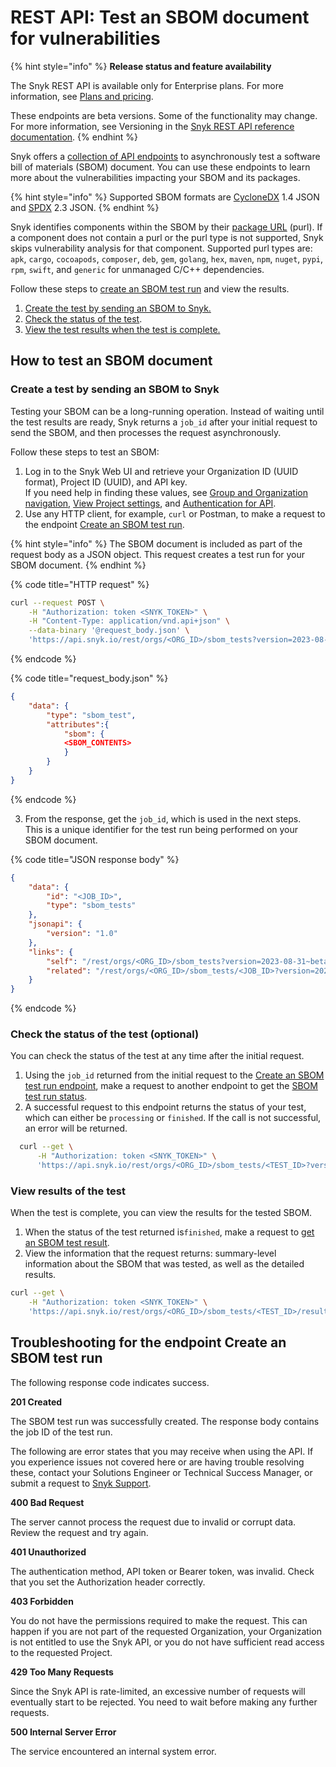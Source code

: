 # REST API: Test an SBOM document for vulnerabilities

{% hint style="info" %}
**Release status and feature availability**

The Snyk REST API is available only for Enterprise plans. For more information, see [Plans and pricing](https://snyk.io/plans).

These endpoints are beta versions. Some of the functionality may change. For more information, see Versioning in the [Snyk REST API reference documentation](https://apidocs.snyk.io/?version=2024-04-22#overview).
{% endhint %}

Snyk offers a [collection of API endpoints](https://apidocs.snyk.io/?version=2023-10-13%7Ebeta#post-/orgs/-org\_id-/sbom\_tests) to asynchronously test a software bill of materials (SBOM) document. You can use these endpoints to learn more about the vulnerabilities impacting your SBOM and its packages.

{% hint style="info" %}
Supported SBOM formats are [CycloneDX](https://cyclonedx.org/) 1.4 JSON and [SPDX](https://spdx.dev/) 2.3 JSON.
{% endhint %}

Snyk identifies components within the SBOM by their [package URL](https://github.com/package-url/purl-spec) (purl). If a component does not contain a purl or the purl type is not supported, Snyk skips vulnerability analysis for that component. Supported purl types are: `apk`, `cargo`, `cocoapods`, `composer`, `deb`, `gem`, `golang`, `hex`, `maven`, `npm`, `nuget`, `pypi`, `rpm`, `swift`, and `generic` for unmanaged C/C++ dependencies.

Follow these steps to [create an SBOM test run](https://apidocs.snyk.io/?version=2023-10-13%7Ebeta#post-/orgs/-org\_id-/sbom\_tests) and view the results.

1. [Create the test by sending an SBOM to Snyk.](rest-api-endpoint-test-an-sbom-document-for-vulnerabilities.md#create-a-test-by-sending-an-sbom-to-snyk)
2. [Check the status of the test](rest-api-endpoint-test-an-sbom-document-for-vulnerabilities.md#check-the-status-of-the-test-optional).
3. [View the test results when the test is complete.](rest-api-endpoint-test-an-sbom-document-for-vulnerabilities.md#view-results-of-the-test)

## How to test an SBOM document

### Create a test by sending an SBOM to Snyk&#x20;

Testing your SBOM can be a long-running operation. Instead of waiting until the test results are ready, Snyk returns a `job_id` after your initial request to send the SBOM, and then processes the request asynchronously.

Follow these steps to test an SBOM:

1. Log in to the Snyk Web UI and retrieve your Organization ID (UUID format), Project ID (UUID), and API key.\
   If you need help in finding these values, see [Group and Organization navigation](../../snyk-admin/groups-and-organizations/switch-between-groups-and-organizations.md), [View Project settings](../../snyk-admin/snyk-projects/view-and-edit-project-settings.md), and [Authentication for API](../authentication-for-api/).
2. Use any HTTP client, for example, `curl` or Postman, to make a request to the endpoint [Create an SBOM test run](https://apidocs.snyk.io/?version=2023-10-24%7Ebeta#post-/orgs/-org\_id-/sbom\_tests).&#x20;

{% hint style="info" %}
The SBOM document is included as part of the request body as a JSON object. This request creates a test run for your SBOM document.
{% endhint %}

{% code title="HTTP request" %}
```bash
curl --request POST \
    -H "Authorization: token <SNYK_TOKEN>" \
    -H "Content-Type: application/vnd.api+json" \
    --data-binary '@request_body.json' \
    'https://api.snyk.io/rest/orgs/<ORG_ID>/sbom_tests?version=2023-08-31~beta'
```
{% endcode %}

{% code title="request_body.json" %}
```json
{
    "data": {
        "type": "sbom_test",
        "attributes":{ 
            "sbom": {
            <SBOM_CONTENTS>
            }
        }
    }
}
```
{% endcode %}

3. From the response, get the `job_id`, which is used in the next steps. \
   This is a unique identifier for the test run being performed on your SBOM document.

{% code title="JSON response body" %}
```json
{
    "data": {
        "id": "<JOB_ID>",
        "type": "sbom_tests"
    },
    "jsonapi": {
        "version": "1.0"
    },
    "links": {
        "self": "/rest/orgs/<ORG_ID>/sbom_tests?version=2023-08-31~beta",
        "related": "/rest/orgs/<ORG_ID>/sbom_tests/<JOB_ID>?version=2023-08-31~beta"
    }
}
```
{% endcode %}

### Check the status of the test (optional)

You can check the status of the test at any time after the initial request. &#x20;

1. Using the `job_id` returned from the initial request to the [Create an SBOM test run endpoint](https://apidocs.snyk.io/?version=2023-10-24%7Ebeta#post-/orgs/-org\_id-/sbom\_tests), make a request to another endpoint to get the [SBOM test run status](https://apidocs.snyk.io/?version=2023-10-24%7Ebeta#get-/orgs/-org\_id-/sbom\_tests/-job\_id-).&#x20;
2. A successful request to this endpoint returns the status of your test, which can either be `processing` or `finished`. If the call is not successful, an error will be returned.

```bash
  curl --get \
      -H "Authorization: token <SNYK_TOKEN>" \
      'https://api.snyk.io/rest/orgs/<ORG_ID>/sbom_tests/<TEST_ID>?version=2023-08-31~beta'
```

### View results of the test

When the test is complete, you can view the results for the tested SBOM.

1. When the status of the test returned is`finished`, make a request to [get an SBOM test result](https://apidocs.snyk.io/?version=2023-10-24%7Ebeta#get-/orgs/-org\_id-/sbom\_tests/-job\_id-/results).
2. View the information that the request returns: summary-level information about the SBOM that was tested, as well as the detailed results.

```bash
curl --get \
    -H "Authorization: token <SNYK_TOKEN>" \
    'https://api.snyk.io/rest/orgs/<ORG_ID>/sbom_tests/<TEST_ID>/results?version=2023-08-31~beta'
```

## Troubleshooting for the endpoint Create an SBOM test run

The following response code indicates success.

**201 Created**

The SBOM test run was successfully created. The response body contains the job ID of the test run.

The following are error states that you may receive when using the API. If you experience issues not covered here or are having trouble resolving these, contact your Solutions Engineer or Technical Success Manager, or submit a request to [Snyk Support](https://support.snyk.io/hc/en-us/requests/new).

**400 Bad Request**

The server cannot process the request due to invalid or corrupt data. Review the request and try again.

**401 Unauthorized**

The authentication method, API token or Bearer token, was invalid. Check that you set the Authorization header correctly.

**403 Forbidden**

You do not have the permissions required to make the request. This can happen if you are not part of the requested Organization, your Organization is not entitled to use the Snyk API, or you do not have sufficient read access to the requested Project.

**429 Too Many Requests**

Since the Snyk API is rate-limited, an excessive number of requests will eventually start to be rejected. You need to wait before making any further requests.

**500 Internal Server Error**

The service encountered an internal system error.
